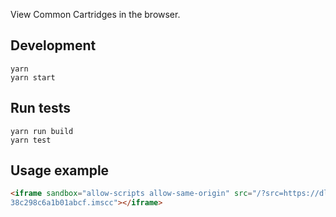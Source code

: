 View Common Cartridges in the browser.

## Development

```
yarn
yarn start
```

## Run tests

```
yarn run build
yarn test
```

## Usage example

```html
<iframe sandbox="allow-scripts allow-same-origin" src="/?src=https://dl2ge9eav9ucb.cloudfront.net/facc06073092466
38c298c6a1b01abcf.imscc"></iframe>
```
